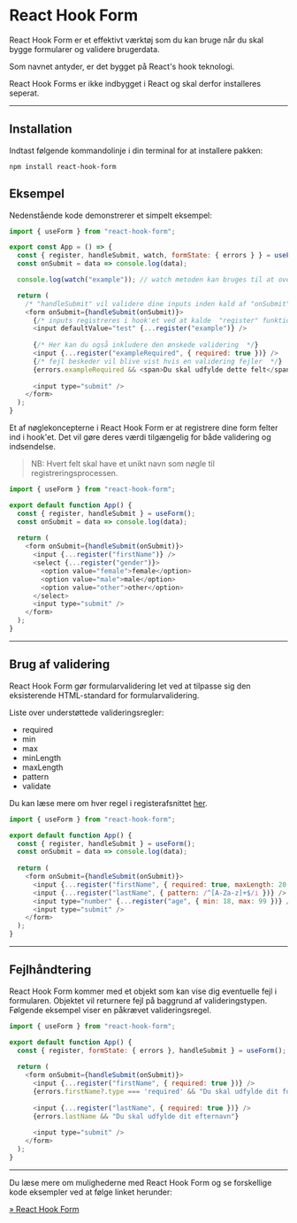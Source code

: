 # React Hook Form
React Hook Form er et effektivt værktøj som du kan bruge når du skal bygge formularer og validere brugerdata.

Som navnet antyder, er det bygget på React's hook teknologi.

React Hook Forms er ikke indbygget i React og skal derfor installeres seperat.
___
## Installation

Indtast følgende kommandolinje i din terminal for at installere pakken:
```
npm install react-hook-form
```
## Eksempel
Nedenstående kode demonstrerer et simpelt eksempel:
```js
import { useForm } from "react-hook-form";

export const App = () => {
  const { register, handleSubmit, watch, formState: { errors } } = useForm();
  const onSubmit = data => console.log(data);

  console.log(watch("example")); // watch metoden kan bruges til at overvåge input values

  return (
    /* "handleSubmit" vil validere dine inputs inden kald af "onSubmit" */
    <form onSubmit={handleSubmit(onSubmit)}>
      {/* inputs registreres i hook'et ved at kalde  "register" funktionen */}
      <input defaultValue="test" {...register("example")} />
      
      {/* Her kan du også inkludere den ønskede validering  */}
      <input {...register("exampleRequired", { required: true })} />
      {/* fejl beskeder vil blive vist hvis en validering fejler  */}
      {errors.exampleRequired && <span>Du skal udfylde dette felt</span>}
      
      <input type="submit" />
    </form>
  );
}
```
Et af nøglekoncepterne i React Hook Form er at registrere dine form felter ind i hook'et. Det vil gøre deres værdi tilgængelig for både validering og indsendelse.

> NB: Hvert felt skal have et unikt navn som nøgle til registreringsprocessen.
```js
import { useForm } from "react-hook-form";

export default function App() {
  const { register, handleSubmit } = useForm();
  const onSubmit = data => console.log(data);
   
  return (
    <form onSubmit={handleSubmit(onSubmit)}>
      <input {...register("firstName")} />
      <select {...register("gender")}>
        <option value="female">female</option>
        <option value="male">male</option>
        <option value="other">other</option>
      </select>
      <input type="submit" />
    </form>
  );
}
```
___
## Brug af validering
React Hook Form gør formularvalidering let ved at tilpasse sig den eksisterende HTML-standard for formularvalidering.

Liste over understøttede valideringsregler:

* required
* min
* max
* minLength
* maxLength
* pattern
* validate

Du kan læse mere om hver regel i registerafsnittet [her](https://react-hook-form.com/api/useform/register).
```js
import { useForm } from "react-hook-form";

export default function App() {
  const { register, handleSubmit } = useForm();
  const onSubmit = data => console.log(data);
   
  return (
    <form onSubmit={handleSubmit(onSubmit)}>
      <input {...register("firstName", { required: true, maxLength: 20 })} />
      <input {...register("lastName", { pattern: /^[A-Za-z]+$/i })} />
      <input type="number" {...register("age", { min: 18, max: 99 })} />
      <input type="submit" />
    </form>
  );
}
```
___
## Fejlhåndtering
React Hook Form kommer med et objekt som kan vise dig eventuelle fejl i formularen. Objektet vil returnere fejl på baggrund af valideringstypen. Følgende eksempel viser en påkrævet valideringsregel.
```js
import { useForm } from "react-hook-form";

export default function App() {
  const { register, formState: { errors }, handleSubmit } = useForm();
  
  return (
    <form onSubmit={handleSubmit(onSubmit)}>
      <input {...register("firstName", { required: true })} />
      {errors.firstName?.type === 'required' && "Du skal udfylde dit fornavn"}
      
      <input {...register("lastName", { required: true })} />
      {errors.lastName && "Du skal udfylde dit efternavn"}
      
      <input type="submit" />
    </form>
  );
}
```
___
Du læse mere om mulighederne med React Hook Form og se forskellige kode eksempler ved at følge linket herunder:

[&raquo; React Hook Form](https://react-hook-form.com/)
